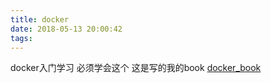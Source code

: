 ```yaml
---
title: docker
date: 2018-05-13 20:00:42
tags:
---
```


docker入门学习
必须学会这个
这是写的我的book
[docker_book](http://47.75.167.196:4000/book_docker/_book/)